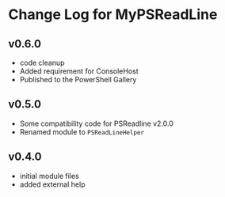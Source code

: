# Change Log for MyPSReadLine

## v0.6.0

+ code cleanup
+ Added requirement for ConsoleHost
+ Published to the PowerShell Gallery

## v0.5.0

+ Some compatibility code for PSReadline v2.0.0
+ Renamed module to `PSReadLineHelper`

## v0.4.0

+ initial module files
+ added external help
